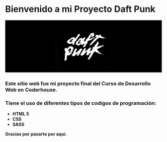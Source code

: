 # Bienvenido a mi Proyecto Daft Punk

![Img DaftPunk](img/covers/banner_DaftPunk.jfif)

### Este sitio web fue mi proyecto final del Curso de Desarrollo Web en Coderhouse.

### Tiene el uso de diferentes tipos de codigos de programación:

* **HTML 5**
* **CSS**
* **SASS**

**Gracias por pasarte por aqui.**